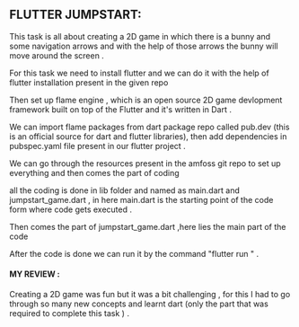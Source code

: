 ## FLUTTER JUMPSTART:
This task is all about creating a 2D game in which there is a bunny and some navigation arrows and with the help of those arrows the bunny will move around the screen .

For this task we need to install flutter and we can do it with the help of flutter installation present in the given repo 

Then set up flame engine , which is an open source 2D game devlopment framework built on top of the Flutter and it's written in Dart .

We can import flame packages from dart package repo called pub.dev (this is an official source for dart and flutter libraries), then add dependencies in pubspec.yaml file present in our flutter project .

We can go through the resources present in the amfoss git repo to set up everything and then comes the part of coding 

  all the coding is done in lib folder and named as main.dart and jumpstart_game.dart , in here main.dart is the starting point of the code form where code gets executed .

Then comes the part of jumpstart_game.dart ,here lies the main part of the code 

After the code is done we can run it by the command "flutter run " .

#### MY REVIEW :
Creating a 2D game was fun but it was a bit challenging , for this I had to go through so many new concepts and learnt dart (only the part that was required to complete this task ) . 

